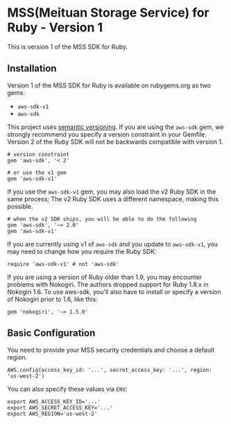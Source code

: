 # MSS(Meituan Storage Service) for Ruby - Version 1

This is version 1 of the MSS SDK for Ruby.

## Installation

Version 1 of the MSS SDK for Ruby is available on rubygems.org as two gems:

* `aws-sdk-v1`
* `aws-sdk`

This project uses [semantic versioning](http://semver.org/). If you are using the
`aws-sdk` gem, we strongly recommend you specify a version constraint in
your Gemfile. Version 2 of the Ruby SDK will not be backwards compatible
with version 1.

    # version constraint
    gem 'aws-sdk', '< 2'

    # or use the v1 gem
    gem 'aws-sdk-v1'

If you use the `aws-sdk-v1` gem, you may also load the v2 Ruby SDK in the
same process; The v2 Ruby SDK uses a different namespace, making this possible.

    # when the v2 SDK ships, you will be able to do the following
    gem 'aws-sdk', '~> 2.0'
    gem 'aws-sdk-v1'

If you are currently using v1 of `aws-sdk` and you update to `aws-sdk-v1`, you
may need to change how you require the Ruby SDK:

    require 'aws-sdk-v1' # not 'aws-sdk'

If you are using a version of Ruby older than 1.9, you may encounter problems with Nokogiri.
The authors dropped support for Ruby 1.8.x in Nokogiri 1.6. To use aws-sdk, you'll also have
to install or specify a version of Nokogiri prior to 1.6, like this:

    gem 'nokogiri', '~> 1.5.0'

## Basic Configuration

You need to provide your MSS security credentials and choose a default region.

```
AWS.config(access_key_id: '...', secret_access_key: '...', region: 'us-west-2')
```

You can also specify these values via `ENV`:

    export AWS_ACCESS_KEY_ID='...'
    export AWS_SECRET_ACCESS_KEY='...'
    export AWS_REGION='us-west-2'

